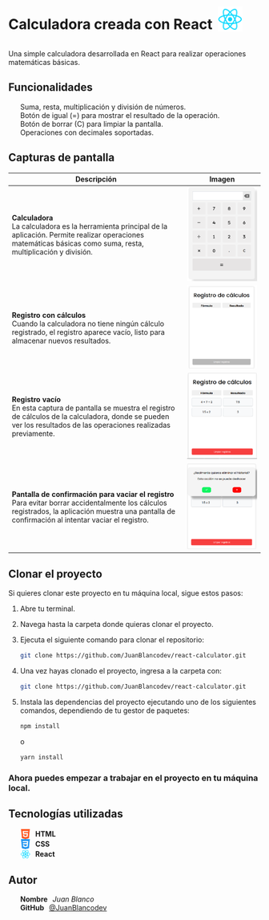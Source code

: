 <style>
  ul li{
    display: flex;
    align-items: center;
    gap: 10px;
  }
</style>

<div style="display: flex; align-items: center; gap: 10px;">
  <h1>Calculadora creada con React</h1>
  <img src="screenshots/react.png" alt='ReactJS' widht="50" height="50">
</div>

Una simple calculadora desarrollada en React para realizar operaciones matemáticas básicas.

## Funcionalidades

- Suma, resta, multiplicación y división de números.
- Botón de igual (=) para mostrar el resultado de la operación.
- Botón de borrar (C) para limpiar la pantalla.
- Operaciones con decimales soportadas.

## Capturas de pantalla

| Descripción | Imagen |
|-------------|--------|
| **Calculadora** <br> La calculadora es la herramienta principal de la aplicación. Permite realizar operaciones matemáticas básicas como suma, resta, multiplicación y división. | ![Calculadora](screenshots/calculator.png) |
| **Registro con cálculos** <br> Cuando la calculadora no tiene ningún cálculo registrado, el registro aparece vacío, listo para almacenar nuevos resultados. | ![Registro con cálculos](screenshots/log.png) |
| **Registro vacío** <br> En esta captura de pantalla se muestra el registro de cálculos de la calculadora, donde se pueden ver los resultados de las operaciones realizadas previamente. | ![Registro vacío](screenshots/log1.png) |
| **Pantalla de confirmación para vaciar el registro** <br> Para evitar borrar accidentalmente los cálculos registrados, la aplicación muestra una pantalla de confirmación al intentar vaciar el registro. | ![Pantalla de confirmación para vaciar el registro](screenshots/clean_log.png) |

## Clonar el proyecto

Si quieres clonar este proyecto en tu máquina local, sigue estos pasos:

1. Abre tu terminal.
2. Navega hasta la carpeta donde quieras clonar el proyecto.
3. Ejecuta el siguiente comando para clonar el repositorio:

   ```bash
   git clone https://github.com/JuanBlancodev/react-calculator.git
   ```
4. Una vez hayas clonado el proyecto, ingresa a la carpeta con:

   ```bash
   git clone https://github.com/JuanBlancodev/react-calculator.git
   ```
5. Instala las dependencias del proyecto ejecutando uno de los siguientes comandos, dependiendo de tu gestor de paquetes:

   ```bash
   npm install
   ```
   o
   ```bash
   yarn install
   ```

### Ahora puedes empezar a trabajar en el proyecto en tu máquina local.

## Tecnologías utilizadas

<ul>
  <li>
    <img src="screenshots/html-5.png" alt="HTML" width="20" height="20"> <b>HTML</b>
  </li>
  <li>
    <img src="screenshots/css-3.png" alt="CSS" width="20" height="20"> <b>CSS</b>
  </li>
  <li>
    <img src="screenshots/react.png" alt='ReactJS' widht="20" height="20"> <b>React</b>
  </li>
</ul>

## Autor

- **Nombre**
  _Juan Blanco_
- **GitHub**
  [@JuanBlancodev](https://github.com/JuanBlancodev)
